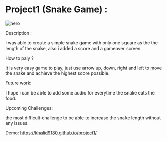 # Project1 (Snake Game) : 
![hero](https://user-images.githubusercontent.com/106959352/176841672-2ee19b28-1577-4397-a7e2-a4b0032b1292.png)

Description :

I was able to create a simple snake game with only one square as the
the length of the snake, also i added a score and a gameover screen.

How to paly ?

It is very easy game to play, just use arrow up, down, right and left to move the snake 
and achieve the highest score possible.

Future work:

I hope i can be able to add some audio for everytime the snake eats the food. 

Upcoming Challenges:

the most difficult challenge to be able to increase the snake length without any issues.


Demo: https://khalid9180.github.io/project1/
